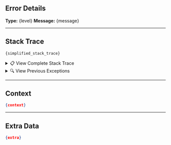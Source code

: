 ## Error Details
**Type:** {level}
**Message:** {message}

<!-- stacktrace:start -->
---

## Stack Trace
```shell
{simplified_stack_trace}
```

<details>
<summary>📋 View Complete Stack Trace</summary>

```shell
{full_stack_trace}
```
</details>

<!-- prev-stacktrace:start -->
<details>
<summary>🔍 View Previous Exceptions</summary>

```shell
{previous_exceptions}
```
</details>
<!-- prev-stacktrace:end -->
<!-- stacktrace:end -->

<!-- context:start -->
---

## Context
```json
{context}
```
<!-- context:end -->

<!-- extra:start -->
---

## Extra Data
```json
{extra}
```
<!-- extra:end -->

<!-- Signature: {signature} -->
